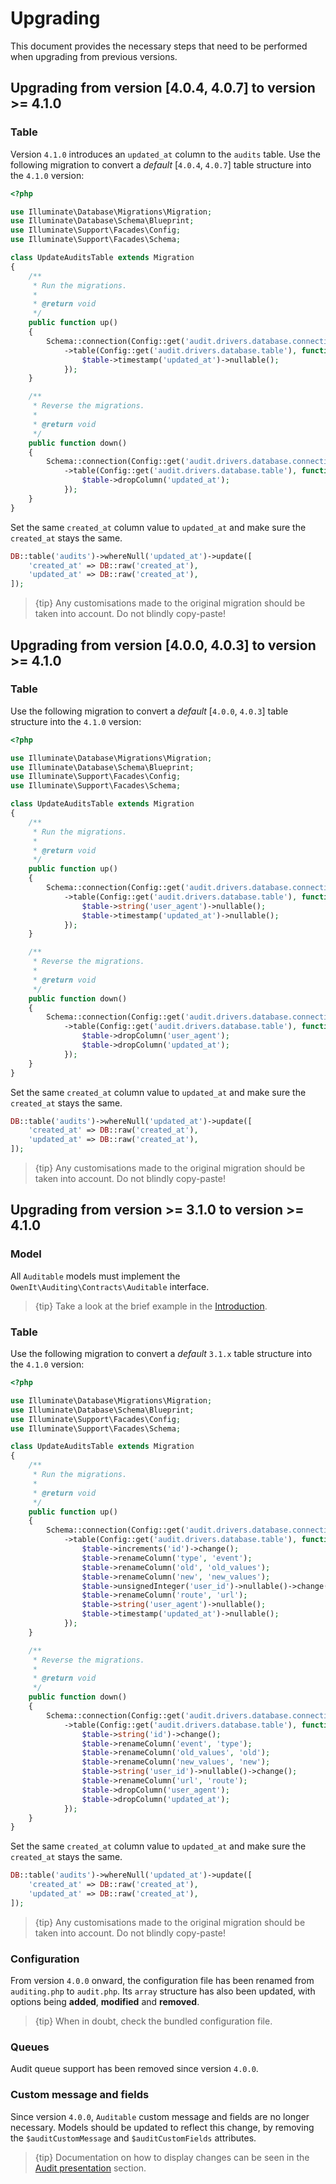 # Upgrading
This document provides the necessary steps that need to be performed when upgrading from previous versions.

## Upgrading from version [4.0.4, 4.0.7] to version >= 4.1.0
### Table
Version `4.1.0` introduces an `updated_at` column to the `audits` table.
Use the following migration to convert a _default_ [`4.0.4`, `4.0.7`] table structure into the `4.1.0` version:

```php
<?php

use Illuminate\Database\Migrations\Migration;
use Illuminate\Database\Schema\Blueprint;
use Illuminate\Support\Facades\Config;
use Illuminate\Support\Facades\Schema;

class UpdateAuditsTable extends Migration
{
    /**
     * Run the migrations.
     *
     * @return void
     */
    public function up()
    {
        Schema::connection(Config::get('audit.drivers.database.connection'))
            ->table(Config::get('audit.drivers.database.table'), function (Blueprint $table) {
                $table->timestamp('updated_at')->nullable();
            });
    }

    /**
     * Reverse the migrations.
     *
     * @return void
     */
    public function down()
    {
        Schema::connection(Config::get('audit.drivers.database.connection'))
            ->table(Config::get('audit.drivers.database.table'), function (Blueprint $table) {
                $table->dropColumn('updated_at');
            });
    }
}
```

Set the same `created_at` column value to `updated_at` and make sure the `created_at` stays the same.

```php
DB::table('audits')->whereNull('updated_at')->update([
    'created_at' => DB::raw('created_at'),
    'updated_at' => DB::raw('created_at'),
]);
```

> {tip} Any customisations made to the original migration should be taken into account. Do not blindly copy-paste!

## Upgrading from version [4.0.0, 4.0.3] to version >= 4.1.0
### Table
Use the following migration to convert a _default_ [`4.0.0`, `4.0.3`] table structure into the `4.1.0` version:

```php
<?php

use Illuminate\Database\Migrations\Migration;
use Illuminate\Database\Schema\Blueprint;
use Illuminate\Support\Facades\Config;
use Illuminate\Support\Facades\Schema;

class UpdateAuditsTable extends Migration
{
    /**
     * Run the migrations.
     *
     * @return void
     */
    public function up()
    {
        Schema::connection(Config::get('audit.drivers.database.connection'))
            ->table(Config::get('audit.drivers.database.table'), function (Blueprint $table) {
                $table->string('user_agent')->nullable();
                $table->timestamp('updated_at')->nullable();
            });
    }

    /**
     * Reverse the migrations.
     *
     * @return void
     */
    public function down()
    {
        Schema::connection(Config::get('audit.drivers.database.connection'))
            ->table(Config::get('audit.drivers.database.table'), function (Blueprint $table) {
                $table->dropColumn('user_agent');
                $table->dropColumn('updated_at');
            });
    }
}
```

Set the same `created_at` column value to `updated_at` and make sure the `created_at` stays the same.

```php
DB::table('audits')->whereNull('updated_at')->update([
    'created_at' => DB::raw('created_at'),
    'updated_at' => DB::raw('created_at'),
]);
```

> {tip} Any customisations made to the original migration should be taken into account. Do not blindly copy-paste!

## Upgrading from version >= 3.1.0 to version >= 4.1.0
### Model
All `Auditable` models must implement the `OwenIt\Auditing\Contracts\Auditable` interface.

> {tip} Take a look at the brief example in the [Introduction](introduction).

### Table
Use the following migration to convert a _default_ `3.1.x` table structure into the `4.1.0` version:

```php
<?php

use Illuminate\Database\Migrations\Migration;
use Illuminate\Database\Schema\Blueprint;
use Illuminate\Support\Facades\Config;
use Illuminate\Support\Facades\Schema;

class UpdateAuditsTable extends Migration
{
    /**
     * Run the migrations.
     *
     * @return void
     */
    public function up()
    {
        Schema::connection(Config::get('audit.drivers.database.connection'))
            ->table(Config::get('audit.drivers.database.table'), function (Blueprint $table) {
                $table->increments('id')->change();
                $table->renameColumn('type', 'event');
                $table->renameColumn('old', 'old_values');
                $table->renameColumn('new', 'new_values');
                $table->unsignedInteger('user_id')->nullable()->change();
                $table->renameColumn('route', 'url');
                $table->string('user_agent')->nullable();
                $table->timestamp('updated_at')->nullable();
            });
    }

    /**
     * Reverse the migrations.
     *
     * @return void
     */
    public function down()
    {
        Schema::connection(Config::get('audit.drivers.database.connection'))
            ->table(Config::get('audit.drivers.database.table'), function (Blueprint $table) {
                $table->string('id')->change();
                $table->renameColumn('event', 'type');
                $table->renameColumn('old_values', 'old');
                $table->renameColumn('new_values', 'new');
                $table->string('user_id')->nullable()->change();
                $table->renameColumn('url', 'route');
                $table->dropColumn('user_agent');
                $table->dropColumn('updated_at');
            });
    }
}
```

Set the same `created_at` column value to `updated_at` and make sure the `created_at` stays the same.

```php
DB::table('audits')->whereNull('updated_at')->update([
    'created_at' => DB::raw('created_at'),
    'updated_at' => DB::raw('created_at'),
]);
```

> {tip} Any customisations made to the original migration should be taken into account. Do not blindly copy-paste!

### Configuration

From version `4.0.0` onward, the configuration file has been renamed from `auditing.php` to `audit.php`.
Its `array` structure has also been updated, with options being **added**, **modified** and **removed**.

> {tip} When in doubt, check the bundled configuration file.

### Queues
Audit queue support has been removed since version `4.0.0`.

### Custom message and fields
Since version `4.0.0`, `Auditable` custom message and fields are no longer necessary.
Models should be updated to reflect this change, by removing the `$auditCustomMessage` and `$auditCustomFields` attributes.

> {tip} Documentation on how to display changes can be seen in the [Audit presentation](audit-presentation) section.
